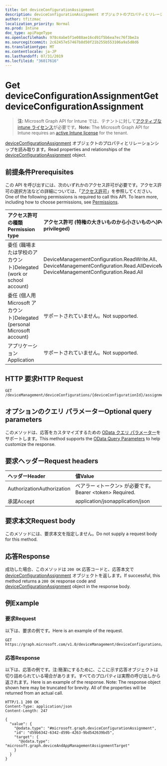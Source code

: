 ```yaml
---
title: Get deviceConfigurationAssignment
description: deviceConfigurationAssignment オブジェクトのプロパティとリレーションシップを読み取ります。
author: tfitzmac
localization_priority: Normal
ms.prod: Intune
doc_type: apiPageType
ms.openlocfilehash: 978c4abe5f1e088ae16cd91f5b6ea7ec76f3be2a
ms.sourcegitcommit: 2c62457e57467b8d50f21b255b553106a9a5d8d6
ms.translationtype: MT
ms.contentlocale: ja-JP
ms.lasthandoff: 07/31/2019
ms.locfileid: "36017616"
---
```

# <a name="get-deviceconfigurationassignment"></a><span data-ttu-id="c1a1b-103">Get deviceConfigurationAssignment</span><span class="sxs-lookup"><span data-stu-id="c1a1b-103">Get deviceConfigurationAssignment</span></span>

> <span data-ttu-id="c1a1b-104">**注:** Microsoft Graph API for Intune では、テナントに対して[アクティブな intune ライセンス](https://go.microsoft.com/fwlink/?linkid=839381)が必要です。</span><span class="sxs-lookup"><span data-stu-id="c1a1b-104">**Note:** The Microsoft Graph API for Intune requires an [active Intune license](https://go.microsoft.com/fwlink/?linkid=839381) for the tenant.</span></span>

<span data-ttu-id="c1a1b-105">[deviceConfigurationAssignment](../resources/intune-deviceconfig-deviceconfigurationassignment.md) オブジェクトのプロパティとリレーションシップを読み取ります。</span><span class="sxs-lookup"><span data-stu-id="c1a1b-105">Read properties and relationships of the [deviceConfigurationAssignment](../resources/intune-deviceconfig-deviceconfigurationassignment.md) object.</span></span>

## <a name="prerequisites"></a><span data-ttu-id="c1a1b-106">前提条件</span><span class="sxs-lookup"><span data-stu-id="c1a1b-106">Prerequisites</span></span>
<span data-ttu-id="c1a1b-p101">この API を呼び出すには、次のいずれかのアクセス許可が必要です。アクセス許可の選択方法などの詳細については、「[アクセス許可](/graph/permissions-reference)」を参照してください。</span><span class="sxs-lookup"><span data-stu-id="c1a1b-p101">One of the following permissions is required to call this API. To learn more, including how to choose permissions, see [Permissions](/graph/permissions-reference).</span></span>

|<span data-ttu-id="c1a1b-109">アクセス許可の種類</span><span class="sxs-lookup"><span data-stu-id="c1a1b-109">Permission type</span></span>|<span data-ttu-id="c1a1b-110">アクセス許可 (特権の大きいものから小さいものへ)</span><span class="sxs-lookup"><span data-stu-id="c1a1b-110">Permissions (from most to least privileged)</span></span>|
|:---|:---|
|<span data-ttu-id="c1a1b-111">委任 (職場または学校のアカウント)</span><span class="sxs-lookup"><span data-stu-id="c1a1b-111">Delegated (work or school account)</span></span>|<span data-ttu-id="c1a1b-112">DeviceManagementConfiguration.ReadWrite.All、DeviceManagementConfiguration.Read.All</span><span class="sxs-lookup"><span data-stu-id="c1a1b-112">DeviceManagementConfiguration.ReadWrite.All, DeviceManagementConfiguration.Read.All</span></span>|
|<span data-ttu-id="c1a1b-113">委任 (個人用 Microsoft アカウント)</span><span class="sxs-lookup"><span data-stu-id="c1a1b-113">Delegated (personal Microsoft account)</span></span>|<span data-ttu-id="c1a1b-114">サポートされていません。</span><span class="sxs-lookup"><span data-stu-id="c1a1b-114">Not supported.</span></span>|
|<span data-ttu-id="c1a1b-115">アプリケーション</span><span class="sxs-lookup"><span data-stu-id="c1a1b-115">Application</span></span>|<span data-ttu-id="c1a1b-116">サポートされていません。</span><span class="sxs-lookup"><span data-stu-id="c1a1b-116">Not supported.</span></span>|

## <a name="http-request"></a><span data-ttu-id="c1a1b-117">HTTP 要求</span><span class="sxs-lookup"><span data-stu-id="c1a1b-117">HTTP Request</span></span>
<!-- {
  "blockType": "ignored"
}
-->
``` http
GET /deviceManagement/deviceConfigurations/{deviceConfigurationId}/assignments/{deviceConfigurationAssignmentId}
```

## <a name="optional-query-parameters"></a><span data-ttu-id="c1a1b-118">オプションのクエリ パラメーター</span><span class="sxs-lookup"><span data-stu-id="c1a1b-118">Optional query parameters</span></span>
<span data-ttu-id="c1a1b-119">このメソッドは、応答をカスタマイズするための [OData クエリ パラメーター](https://docs.microsoft.com/en-us/graph/query-parameters)をサポートします。</span><span class="sxs-lookup"><span data-stu-id="c1a1b-119">This method supports the [OData Query Parameters](https://docs.microsoft.com/en-us/graph/query-parameters) to help customize the response.</span></span>

## <a name="request-headers"></a><span data-ttu-id="c1a1b-120">要求ヘッダー</span><span class="sxs-lookup"><span data-stu-id="c1a1b-120">Request headers</span></span>
|<span data-ttu-id="c1a1b-121">ヘッダー</span><span class="sxs-lookup"><span data-stu-id="c1a1b-121">Header</span></span>|<span data-ttu-id="c1a1b-122">値</span><span class="sxs-lookup"><span data-stu-id="c1a1b-122">Value</span></span>|
|:---|:---|
|<span data-ttu-id="c1a1b-123">Authorization</span><span class="sxs-lookup"><span data-stu-id="c1a1b-123">Authorization</span></span>|<span data-ttu-id="c1a1b-124">ベアラー &lt;トークン&gt; が必要です。</span><span class="sxs-lookup"><span data-stu-id="c1a1b-124">Bearer &lt;token&gt; Required.</span></span>|
|<span data-ttu-id="c1a1b-125">承諾</span><span class="sxs-lookup"><span data-stu-id="c1a1b-125">Accept</span></span>|<span data-ttu-id="c1a1b-126">application/json</span><span class="sxs-lookup"><span data-stu-id="c1a1b-126">application/json</span></span>|

## <a name="request-body"></a><span data-ttu-id="c1a1b-127">要求本文</span><span class="sxs-lookup"><span data-stu-id="c1a1b-127">Request body</span></span>
<span data-ttu-id="c1a1b-128">このメソッドには、要求本文を指定しません。</span><span class="sxs-lookup"><span data-stu-id="c1a1b-128">Do not supply a request body for this method.</span></span>

## <a name="response"></a><span data-ttu-id="c1a1b-129">応答</span><span class="sxs-lookup"><span data-stu-id="c1a1b-129">Response</span></span>
<span data-ttu-id="c1a1b-130">成功した場合、このメソッドは `200 OK` 応答コードと、応答本文で [deviceConfigurationAssignment](../resources/intune-deviceconfig-deviceconfigurationassignment.md) オブジェクトを返します。</span><span class="sxs-lookup"><span data-stu-id="c1a1b-130">If successful, this method returns a `200 OK` response code and [deviceConfigurationAssignment](../resources/intune-deviceconfig-deviceconfigurationassignment.md) object in the response body.</span></span>

## <a name="example"></a><span data-ttu-id="c1a1b-131">例</span><span class="sxs-lookup"><span data-stu-id="c1a1b-131">Example</span></span>

### <a name="request"></a><span data-ttu-id="c1a1b-132">要求</span><span class="sxs-lookup"><span data-stu-id="c1a1b-132">Request</span></span>
<span data-ttu-id="c1a1b-133">以下は、要求の例です。</span><span class="sxs-lookup"><span data-stu-id="c1a1b-133">Here is an example of the request.</span></span>
``` http
GET https://graph.microsoft.com/v1.0/deviceManagement/deviceConfigurations/{deviceConfigurationId}/assignments/{deviceConfigurationAssignmentId}
```

### <a name="response"></a><span data-ttu-id="c1a1b-134">応答</span><span class="sxs-lookup"><span data-stu-id="c1a1b-134">Response</span></span>
<span data-ttu-id="c1a1b-p102">以下は、応答の例です。注:簡潔にするために、ここに示す応答オブジェクトは切り詰められている場合があります。すべてのプロパティは実際の呼び出しから返されます。</span><span class="sxs-lookup"><span data-stu-id="c1a1b-p102">Here is an example of the response. Note: The response object shown here may be truncated for brevity. All of the properties will be returned from an actual call.</span></span>
``` http
HTTP/1.1 200 OK
Content-Type: application/json
Content-Length: 247

{
  "value": {
    "@odata.type": "#microsoft.graph.deviceConfigurationAssignment",
    "id": "d59b6342-6342-d59b-4263-9bd542639bd5",
    "target": {
      "@odata.type": "microsoft.graph.deviceAndAppManagementAssignmentTarget"
    }
  }
}
```



